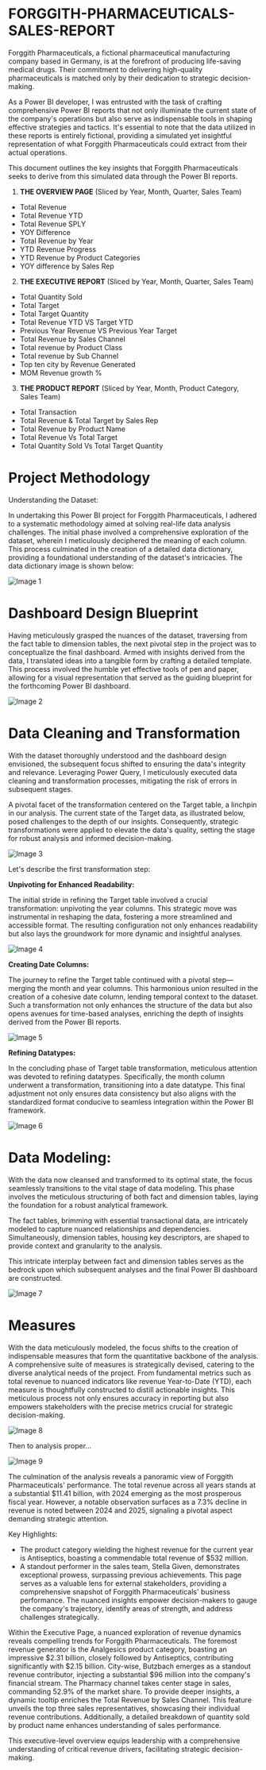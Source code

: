 # FORGGITH-PHARMACEUTICALS-SALES-REPORT

Forggith Pharmaceuticals, a fictional pharmaceutical manufacturing company based in Germany, is at the forefront of producing life-saving medical drugs. Their commitment to delivering high-quality pharmaceuticals is matched only by their dedication to strategic decision-making.

As a Power BI developer, I was entrusted with the task of crafting comprehensive Power BI reports that not only illuminate the current state of the company's operations but also serve as indispensable tools in shaping effective strategies and tactics. It's essential to note that the data utilized in these reports is entirely fictional, providing a simulated yet insightful representation of what Forggith Pharmaceuticals could extract from their actual operations.

This document outlines the key insights that Forggith Pharmaceuticals seeks to derive from this simulated data through the Power BI reports.

1.	**THE OVERVIEW PAGE** (Sliced by Year, Month, Quarter, Sales Team)
  * Total Revenue
  * Total Revenue YTD
  * Total Revenue SPLY
  * YOY Difference
  * Total Revenue by Year
  * YTD Revenue Progress
  * YTD Revenue by Product Categories
  * YOY difference by Sales Rep

2.	**THE EXECUTIVE REPORT** (Sliced by Year, Month, Quarter, Sales Team)
  * Total Quantity Sold
  * Total Target
  * Total Target Quantity
  * Total Revenue YTD VS Target YTD
  * Previous Year Revenue VS Previous Year Target
  * Total Revenue by Sales Channel
  * Total revenue by Product Class
  * Total revenue by Sub Channel
  * Top ten city by Revenue Generated
  * MOM Revenue growth %

3.	**THE PRODUCT REPORT** (Sliced by Year, Month, Product Category, Sales Team)
  * Total Transaction
  * Total Revenue & Total Target by Sales Rep
  * Total Revenue by Product Name
  * Total Revenue Vs Total Target
  * Total Quantity Sold Vs Total Target Quantity

# **Project Methodology**
Understanding the Dataset:

In undertaking this Power BI project for Forggith Pharmaceuticals, I adhered to a systematic methodology aimed at solving real-life data analysis challenges. The initial phase involved a comprehensive exploration of the dataset, wherein I meticulously deciphered the meaning of each column. This process culminated in the creation of a detailed data dictionary, providing a foundational understanding of the dataset's intricacies. The data dictionary image is shown below:

![Image 1](https://github.com/Lawal-faruq/FORGGITH-PHARMACEUTICALS-SALES-REPORT/assets/107109677/b466b172-7203-477c-af5b-748f9ece94fc)

# **Dashboard Design Blueprint** 

Having meticulously grasped the nuances of the dataset, traversing from the fact table to dimension tables, the next pivotal step in the project was to conceptualize the final dashboard. Armed with insights derived from the data, I translated ideas into a tangible form by crafting a detailed template. This process involved the humble yet effective tools of pen and paper, allowing for a visual representation that served as the guiding blueprint for the forthcoming Power BI dashboard.

![Image 2](https://github.com/Lawal-faruq/FORGGITH-PHARMACEUTICALS-SALES-REPORT/assets/107109677/d148a7f5-28b4-4cab-8b37-026c1e43a7f6)

# **Data Cleaning and Transformation**
With the dataset thoroughly understood and the dashboard design envisioned, the subsequent focus shifted to ensuring the data's integrity and relevance. Leveraging Power Query, I meticulously executed data cleaning and transformation processes, mitigating the risk of errors in subsequent stages.

A pivotal facet of the transformation centered on the Target table, a linchpin in our analysis. The current state of the Target data, as illustrated below, posed challenges to the depth of our insights. Consequently, strategic transformations were applied to elevate the data's quality, setting the stage for robust analysis and informed decision-making.

![Image 3](https://github.com/Lawal-faruq/FORGGITH-PHARMACEUTICALS-SALES-REPORT/assets/107109677/1aa71b23-66e7-4f96-beaa-dd891854f4c7)

Let's describe the first transformation step:

**Unpivoting for Enhanced Readability:**

The initial stride in refining the Target table involved a crucial transformation: unpivoting the year columns. This strategic move was instrumental in reshaping the data, fostering a more streamlined and accessible format. The resulting configuration not only enhances readability but also lays the groundwork for more dynamic and insightful analyses.

![Image 4](https://github.com/Lawal-faruq/FORGGITH-PHARMACEUTICALS-SALES-REPORT/assets/107109677/619c0d9d-9f5c-46d0-9381-34ab7bc5bb3f)

**Creating Date Columns:**

The journey to refine the Target table continued with a pivotal step—merging the month and year columns. This harmonious union resulted in the creation of a cohesive date column, lending temporal context to the dataset. Such a transformation not only enhances the structure of the data but also opens avenues for time-based analyses, enriching the depth of insights derived from the Power BI reports.

![Image 5](https://github.com/Lawal-faruq/FORGGITH-PHARMACEUTICALS-SALES-REPORT/assets/107109677/5993d8fa-414b-4285-880c-ab5fa289c4d7)

**Refining Datatypes:**

In the concluding phase of Target table transformation, meticulous attention was devoted to refining datatypes. Specifically, the month column underwent a transformation, transitioning into a date datatype. This final adjustment not only ensures data consistency but also aligns with the standardized format conducive to seamless integration within the Power BI framework.

![Image 6](https://github.com/Lawal-faruq/FORGGITH-PHARMACEUTICALS-SALES-REPORT/assets/107109677/040d007c-a3fb-4d99-a409-d13fb40f8bed)

# **Data Modeling:**

With the data now cleansed and transformed to its optimal state, the focus seamlessly transitions to the vital stage of data modeling. This phase involves the meticulous structuring of both fact and dimension tables, laying the foundation for a robust analytical framework.

The fact tables, brimming with essential transactional data, are intricately modeled to capture nuanced relationships and dependencies. Simultaneously, dimension tables, housing key descriptors, are shaped to provide context and granularity to the analysis.

This intricate interplay between fact and dimension tables serves as the bedrock upon which subsequent analyses and the final Power BI dashboard are constructed.

![Image 7](https://github.com/Lawal-faruq/FORGGITH-PHARMACEUTICALS-SALES-REPORT/assets/107109677/7d2caef5-07dc-401a-95cc-7e81762bc507)

# **Measures**
With the data meticulously modeled, the focus shifts to the creation of indispensable measures that form the quantitative backbone of the analysis. A comprehensive suite of measures is strategically devised, catering to the diverse analytical needs of the project.
From fundamental metrics such as total revenue to nuanced indicators like revenue Year-to-Date (YTD), each measure is thoughtfully constructed to distill actionable insights. This meticulous process not only ensures accuracy in reporting but also empowers stakeholders with the precise metrics crucial for strategic decision-making.

![Image 8](https://github.com/Lawal-faruq/FORGGITH-PHARMACEUTICALS-SALES-REPORT/assets/107109677/14c26b12-eef0-4bec-8fe8-9e6a92286907)

Then to analysis proper…

![Image 9](https://github.com/Lawal-faruq/FORGGITH-PHARMACEUTICALS-SALES-REPORT/assets/107109677/deaedf36-7d50-44ad-880c-800731d11970)

The culmination of the analysis reveals a panoramic view of Forggith Pharmaceuticals' performance. The total revenue across all years stands at a substantial $11.41 billion, with 2024 emerging as the most prosperous fiscal year. However, a notable observation surfaces as a 7.3% decline in revenue is noted between 2024 and 2025, signaling a pivotal aspect demanding strategic attention.

Key Highlights:
 * The product category wielding the highest revenue for the current year is Antiseptics, boasting a commendable total revenue of $532 million.
 * A standout performer in the sales team, Stella Given, demonstrates exceptional prowess, surpassing previous achievements.
This page serves as a valuable lens for external stakeholders, providing a comprehensive snapshot of Forggith Pharmaceuticals' business performance. The nuanced insights empower decision-makers to gauge the company's trajectory, identify areas of strength, and address challenges strategically.


Within the Executive Page, a nuanced exploration of revenue dynamics reveals compelling trends for Forggith Pharmaceuticals.
The foremost revenue generator is the Analgesics product category, boasting an impressive $2.31 billion, closely followed by Antiseptics, contributing significantly with $2.15 billion.
City-wise, Butzbach emerges as a standout revenue contributor, injecting a substantial $96 million into the company's financial stream.
The Pharmacy channel takes center stage in sales, commanding 52.9% of the market share.
To provide deeper insights, a dynamic tooltip enriches the Total Revenue by Sales Channel. This feature unveils the top three sales representatives, showcasing their individual revenue contributions. Additionally, a detailed breakdown of quantity sold by product name enhances understanding of sales performance.

This executive-level overview equips leadership with a comprehensive understanding of critical revenue drivers, facilitating strategic decision-making.
